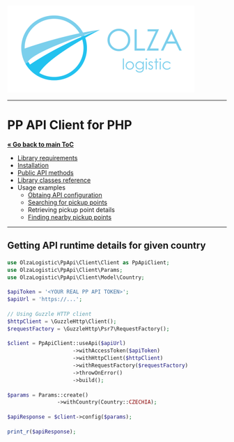 ![Olza Logistic Logo](../olza-logo-small.png)

---

# PP API Client for PHP

**[« Go back to main ToC](../README.md)**

* [Library requirements](../requirements.md)
* [Installation](../installation.md)
* [Public API methods](../api.md)
* [Library classes reference](../classes.md)
* Usage examples
  * [Obtaing API configuration](config.md)
  * [Searching for pickup points](find.md)
  * Retrieving pickup point details
  * [Finding nearby pickup points](nearby.md)

---

## Getting API runtime details for given country

```php
use OlzaLogistic\PpApi\Client\Client as PpApiClient;
use OlzaLogistic\PpApi\Client\Params;
use OlzaLogistic\PpApi\Client\Model\Country;

$apiToken = '<YOUR REAL PP API TOKEN>';
$apiUrl = 'https://...';

// Using Guzzle HTTP client
$httpClient = \GuzzleHttp\Client();
$requestFactory = \GuzzleHttp\Psr7\RequestFactory();

$client = PpApiClient::useApi($apiUrl)
                     ->withAccessToken($apiToken)
                     ->withHttpClient($httpClient)
                     ->withRequestFactory($requestFactory)
                     ->throwOnError()
                     ->build();

$params = Params::create()
                ->withCountry(Country::CZECHIA);

$apiResponse = $client->config($params);

print_r($apiResponse);
```
